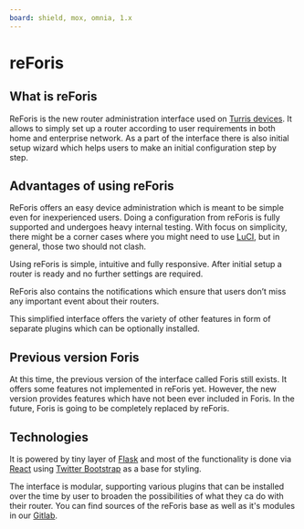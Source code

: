 ```yaml
---
board: shield, mox, omnia, 1.x
---
```

# reForis

## What is reForis

ReForis is the new router administration interface used on
[Turris devices](../models.md). It allows to simply set up a router according
to user requirements in both home and enterprise network. As a part of the
interface there is also initial setup wizard which helps users to make an
initial configuration step by step.

## Advantages of using reForis

ReForis offers an easy device administration which is meant to be simple even
for inexperienced users. Doing a configuration from reForis is fully supported
and undergoes heavy internal testing. With focus on simplicity, there might be
a corner cases where you might need to use [LuCI](../luci/luci.md),
but in general, those two should not clash.

Using reForis is simple, intuitive and fully responsive. After initial setup
a router is ready and no further settings are required.

ReForis also contains the notifications which ensure that users don’t miss
any important event about their routers.

This simplified interface offers the variety of other features in form
of separate plugins which can be optionally installed.

## Previous version Foris

At this time, the previous version of the interface called Foris still exists.
It offers some features not implemented in reForis yet. However, the new version
provides features which have not been ever included in Foris. In the future,
Foris is going to be completely replaced by reForis.

## Technologies

It is powered by tiny layer of [Flask](https://palletsprojects.com/p/flask/)
and most of the functionality is done via [React](https://reactjs.org/) using
[Twitter Bootstrap](https://getbootstrap.com/) as a base for styling.

The interface is modular, supporting various plugins that can be installed over
the time by user to broaden the possibilities of what they ca do with their
router. You can find sources of the reForis base as well as it's modules in our
[Gitlab](https://gitlab.nic.cz/turris/reforis).
